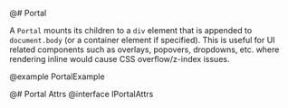 @# Portal

A `Portal` mounts its children to a `div` element that is appended to `document.body` (or a container element if specified). This is useful for UI related components such as overlays, popovers, dropdowns, etc. where rendering inline would cause CSS overflow/z-index issues.

@example PortalExample

@# Portal Attrs
@interface IPortalAttrs
